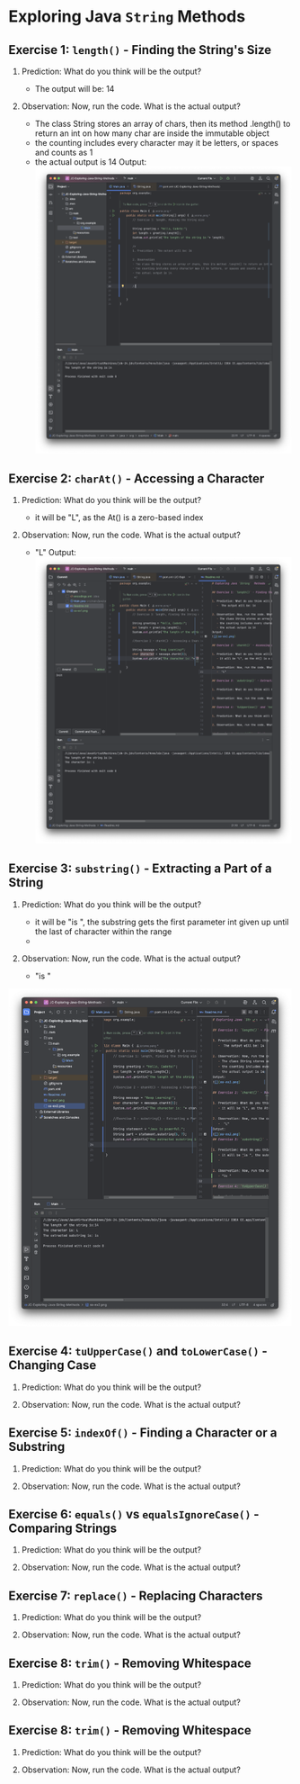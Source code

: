 # Exploring Java `String`  Methods

## Exercise 1: `length()` - Finding the String's Size

1. Prediction: What do you think will be the output?
   -  The output will be: 14

2. Observation: Now, run the code. What is the actual output?
   - The class String stores an array of chars, then its method .length() to return an int on how many char are inside the immutable object
   - the counting includes every character may it be letters, or spaces and counts as 1
   - the actual output is 14
Output:
![](ss-ex1.png)
   
## Exercise 2: `charAt()` - Accessing a Character

1. Prediction: What do you think will be the output?
   - it will be "L", as the At() is a zero-based index

2. Observation: Now, run the code. What is the actual output?
   -  "L"
Output:
![](ss-ex2.png)
## Exercise 3: `substring()` - Extracting a Part of a String

1. Prediction: What do you think will be the output? 
   - it will be "is ", the substring gets the first parameter int given up until the last of character within the range
   - 

2. Observation: Now, run the code. What is the actual output?
   - "is "
   
![](ss-ex3.png)
## Exercise 4: `tuUpperCase()` and `toLowerCase()` - Changing Case

1. Prediction: What do you think will be the output?

2. Observation: Now, run the code. What is the actual output?

## Exercise 5: `indexOf()` - Finding a Character or a Substring

1. Prediction: What do you think will be the output?

2. Observation: Now, run the code. What is the actual output?

## Exercise 6: `equals()` vs `equalsIgnoreCase()` - Comparing Strings

1. Prediction: What do you think will be the output?

2. Observation: Now, run the code. What is the actual output?

## Exercise 7: `replace()` - Replacing Characters

1. Prediction: What do you think will be the output?

2. Observation: Now, run the code. What is the actual output?

## Exercise 8: `trim()` - Removing Whitespace

1. Prediction: What do you think will be the output?

2. Observation: Now, run the code. What is the actual output?

## Exercise 8: `trim()` - Removing Whitespace

1. Prediction: What do you think will be the output?

2. Observation: Now, run the code. What is the actual output?



